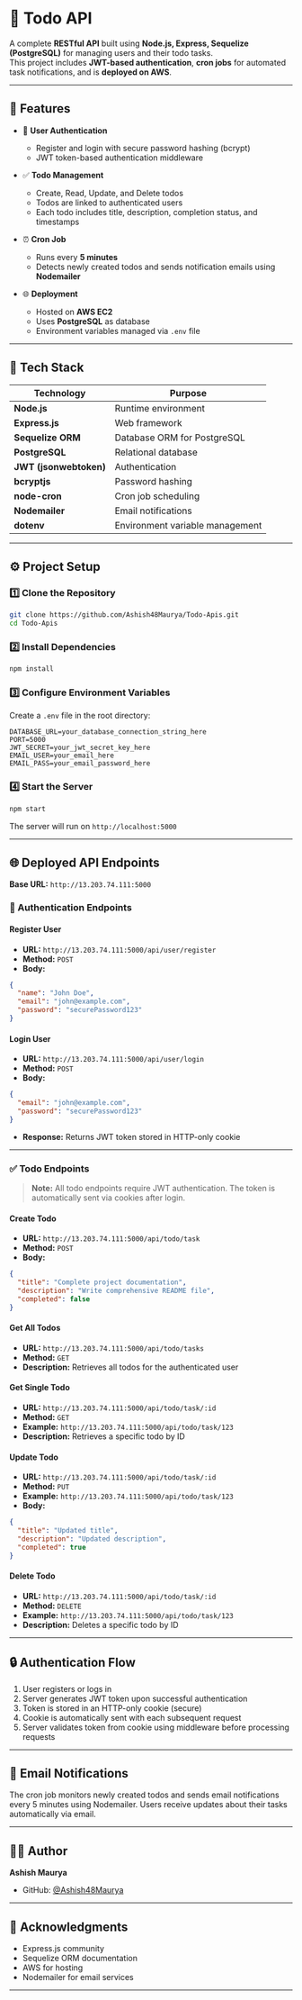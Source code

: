 # 📝 Todo API

A complete **RESTful API** built using **Node.js, Express, Sequelize (PostgreSQL)** for managing users and their todo tasks.  
This project includes **JWT-based authentication**, **cron jobs** for automated task notifications, and is **deployed on AWS**.

---

## 🚀 Features

- 👤 **User Authentication**
  - Register and login with secure password hashing (bcrypt)
  - JWT token-based authentication middleware
  
- ✅ **Todo Management**
  - Create, Read, Update, and Delete todos
  - Todos are linked to authenticated users
  - Each todo includes title, description, completion status, and timestamps
  
- ⏰ **Cron Job**
  - Runs every **5 minutes**
  - Detects newly created todos and sends notification emails using **Nodemailer**
  
- 🌐 **Deployment**
  - Hosted on **AWS EC2**
  - Uses **PostgreSQL** as database
  - Environment variables managed via `.env` file

---

## 🧩 Tech Stack

| Technology | Purpose |
|-------------|----------|
| **Node.js** | Runtime environment |
| **Express.js** | Web framework |
| **Sequelize ORM** | Database ORM for PostgreSQL |
| **PostgreSQL** | Relational database |
| **JWT (jsonwebtoken)** | Authentication |
| **bcryptjs** | Password hashing |
| **node-cron** | Cron job scheduling |
| **Nodemailer** | Email notifications |
| **dotenv** | Environment variable management |

---

## ⚙️ Project Setup

### 1️⃣ Clone the Repository
```bash
git clone https://github.com/Ashish48Maurya/Todo-Apis.git
cd Todo-Apis
```

### 2️⃣ Install Dependencies
```bash
npm install
```

### 3️⃣ Configure Environment Variables
Create a `.env` file in the root directory:
```env
DATABASE_URL=your_database_connection_string_here
PORT=5000
JWT_SECRET=your_jwt_secret_key_here
EMAIL_USER=your_email_here
EMAIL_PASS=your_email_password_here
```

### 4️⃣ Start the Server
```bash
npm start
```

The server will run on `http://localhost:5000`

---

## 🌐 Deployed API Endpoints

**Base URL:** `http://13.203.74.111:5000`

### 🔐 Authentication Endpoints

#### Register User
- **URL:** `http://13.203.74.111:5000/api/user/register`
- **Method:** `POST`
- **Body:**
```json
{
  "name": "John Doe",
  "email": "john@example.com",
  "password": "securePassword123"
}
```

#### Login User
- **URL:** `http://13.203.74.111:5000/api/user/login`
- **Method:** `POST`
- **Body:**
```json
{
  "email": "john@example.com",
  "password": "securePassword123"
}
```
- **Response:** Returns JWT token stored in HTTP-only cookie

---

### ✅ Todo Endpoints
> **Note:** All todo endpoints require JWT authentication. The token is automatically sent via cookies after login.

#### Create Todo
- **URL:** `http://13.203.74.111:5000/api/todo/task`
- **Method:** `POST`
- **Body:**
```json
{
  "title": "Complete project documentation",
  "description": "Write comprehensive README file",
  "completed": false
}
```

#### Get All Todos
- **URL:** `http://13.203.74.111:5000/api/todo/tasks`
- **Method:** `GET`
- **Description:** Retrieves all todos for the authenticated user

#### Get Single Todo
- **URL:** `http://13.203.74.111:5000/api/todo/task/:id`
- **Method:** `GET`
- **Example:** `http://13.203.74.111:5000/api/todo/task/123`
- **Description:** Retrieves a specific todo by ID

#### Update Todo
- **URL:** `http://13.203.74.111:5000/api/todo/task/:id`
- **Method:** `PUT`
- **Example:** `http://13.203.74.111:5000/api/todo/task/123`
- **Body:**
```json
{
  "title": "Updated title",
  "description": "Updated description",
  "completed": true
}
```

#### Delete Todo
- **URL:** `http://13.203.74.111:5000/api/todo/task/:id`
- **Method:** `DELETE`
- **Example:** `http://13.203.74.111:5000/api/todo/task/123`
- **Description:** Deletes a specific todo by ID

---

## 🔒 Authentication Flow

1. User registers or logs in
2. Server generates JWT token upon successful authentication
3. Token is stored in an HTTP-only cookie (secure)
4. Cookie is automatically sent with each subsequent request
5. Server validates token from cookie using middleware before processing requests

---

## 📧 Email Notifications

The cron job monitors newly created todos and sends email notifications every 5 minutes using Nodemailer. Users receive updates about their tasks automatically via email.

---

## 👨‍💻 Author

**Ashish Maurya**
- GitHub: [@Ashish48Maurya](https://github.com/Ashish48Maurya)

---

## 🙏 Acknowledgments

- Express.js community
- Sequelize ORM documentation
- AWS for hosting
- Nodemailer for email services

---
